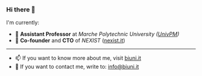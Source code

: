### Hi there 👋


I'm currently:
- 🧠 **Assistant Professor** at *Marche Polytechnic University ([UnivPM](https://www.univpm.it/Entra/))*
- 💎 **Co-founder** and **CTO** of *NEXIST* ([nexist.it](https://nexist.it))

-----
  
- 📫 If you want to know more about me, visit [biuni.it](https://biuni.it)
- 💬 If you want to contact me, write to: [info@biuni.it](info@biuni.it)
